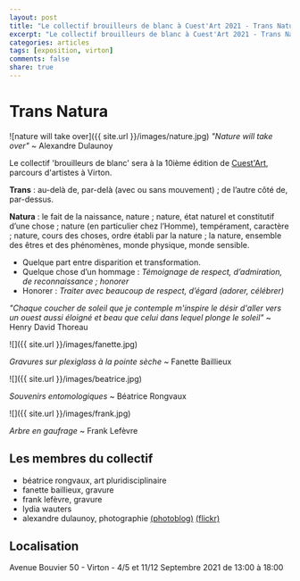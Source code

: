 ```yaml
---
layout: post
title: "Le collectif brouilleurs de blanc à Cuest'Art 2021 - Trans Natura"
excerpt: "Le collectif brouilleurs de blanc à Cuest'Art 2021 - Trans Natura"
categories: articles
tags: [exposition, virton]
comments: false
share: true
---
```

# Trans Natura

![nature will take over]({{ site.url }}/images/nature.jpg)
_"Nature will take over"_ ~ Alexandre Dulaunoy

Le collectif 'brouilleurs de blanc' sera à la 10ième édition de [Cuest'Art](https://www.cuest-art.be), parcours d'artistes à Virton.

**Trans** : au-delà de, par-delà (avec ou sans mouvement) ; de l’autre côté de, par-dessus.

**Natura** : le fait de la naissance, nature ; nature, état naturel et constitutif d’une chose ; nature (en particulier chez l’Homme), tempérament, caractère ; nature, cours des choses, ordre établi par la nature ; la nature, ensemble des êtres et des phénomènes, monde physique, monde sensible.

- Quelque part entre disparition et transformation.
- Quelque chose d’un hommage : _Témoignage de respect, d’admiration, de reconnaissance ; honorer_ 
- Honorer : _Traiter avec beaucoup de respect, d’égard (adorer, célébrer)_
                                         
_"Chaque coucher de soleil que je contemple m'inspire le désir d'aller vers un ouest aussi éloigné et beau que celui dans lequel plonge le soleil"_ ~ Henry David Thoreau

![]({{ site.url }}/images/fanette.jpg)

_Gravures sur plexiglass à la pointe sèche_ ~ Fanette Baillieux

![]({{ site.url }}/images/beatrice.jpg)

_Souvenirs entomologiques_ ~ Béatrice Rongvaux

![]({{ site.url }}/images/frank.jpg)

_Arbre en gaufrage_ ~ Frank Lefèvre 
 
## Les membres du collectif

* béatrice rongvaux, art pluridisciplinaire
* fanette baillieux, gravure
* frank lefèvre, gravure
* lydia wauters
* alexandre dulaunoy, photographie [(photoblog)](http://www.foo.be/photoblog/) [(flickr)](https://www.flickr.com/photos/adulau/)

## Localisation

Avenue Bouvier 50 - Virton - 4/5 et 11/12 Septembre 2021 de 13:00 à 18:00

